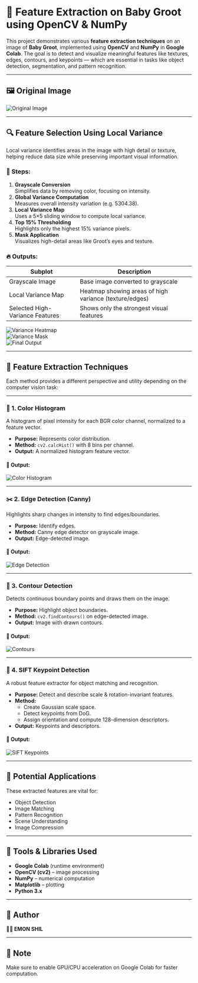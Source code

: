 # 🌱 Feature Extraction on Baby Groot using OpenCV & NumPy

This project demonstrates various **feature extraction techniques** on an image of **Baby Groot**, implemented using **OpenCV** and **NumPy** in **Google Colab**. The goal is to detect and visualize meaningful features like textures, edges, contours, and keypoints — which are essential in tasks like object detection, segmentation, and pattern recognition.

---

## 🖼️ Original Image
![Original Image](https://github.com/user-attachments/assets/ef0d782a-851b-43d8-90f1-3035296e2133)

---

## 🔍 Feature Selection Using Local Variance

Local variance identifies areas in the image with high detail or texture, helping reduce data size while preserving important visual information.

### 📌 Steps:
1. **Grayscale Conversion**  
   Simplifies data by removing color, focusing on intensity.
2. **Global Variance Computation**  
   Measures overall intensity variation (e.g. 5304.38).
3. **Local Variance Map**  
   Uses a 5×5 sliding window to compute local variance.
4. **Top 15% Thresholding**  
   Highlights only the highest 15% variance pixels.
5. **Mask Application**  
   Visualizes high-detail areas like Groot’s eyes and texture.

### 🔥 Outputs:
| Subplot                    | Description                                                                 |
|----------------------------|-----------------------------------------------------------------------------|
| Grayscale Image            | Base image converted to grayscale                                           |
| Local Variance Map         | Heatmap showing areas of high variance (texture/edges)                     |
| Selected High-Variance Features | Shows only the strongest visual features                             |

![Variance Heatmap](https://github.com/user-attachments/assets/6101c695-6144-462e-b3e7-0efb88ae6ae1)  
![Variance Mask](https://github.com/user-attachments/assets/3457facb-c0cc-42cd-8223-bd7e1daccba6)  
![Final Output](https://github.com/user-attachments/assets/f9f103c5-3cf1-4259-ad6d-d43923c9ce3f)

---

## 🧪 Feature Extraction Techniques

Each method provides a different perspective and utility depending on the computer vision task:

---

### 🎨 1. Color Histogram

A histogram of pixel intensity for each BGR color channel, normalized to a feature vector.

- **Purpose:** Represents color distribution.
- **Method:** `cv2.calcHist()` with 8 bins per channel.
- **Output:** A normalized histogram feature vector.

#### 📸 Output:
![Color Histogram](https://github.com/user-attachments/assets/22c9af39-c950-43b6-9013-be4c7cd4d626)

---

### ✂️ 2. Edge Detection (Canny)

Highlights sharp changes in intensity to find edges/boundaries.

- **Purpose:** Identify edges.
- **Method:** Canny edge detector on grayscale image.
- **Output:** Edge-detected image.

#### 📸 Output:
![Edge Detection](https://github.com/user-attachments/assets/09680ae4-03db-4e92-855a-d124048e5045)

---

### 🔲 3. Contour Detection

Detects continuous boundary points and draws them on the image.

- **Purpose:** Highlight object boundaries.
- **Method:** `cv2.findContours()` on edge-detected image.
- **Output:** Image with drawn contours.

#### 📸 Output:
![Contours](https://github.com/user-attachments/assets/a1d44287-ad4d-4ffb-bf03-9f236571640b)

---

### 📌 4. SIFT Keypoint Detection

A robust feature extractor for object matching and recognition.

- **Purpose:** Detect and describe scale & rotation-invariant features.
- **Method:** 
  - Create Gaussian scale space.
  - Detect keypoints from DoG.
  - Assign orientation and compute 128-dimension descriptors.
- **Output:** Keypoints and descriptors.

#### 📸 Output:
![SIFT Keypoints](https://github.com/user-attachments/assets/a04f8803-0d18-4d3a-a21f-840a41f26057)

---

## 🤖 Potential Applications

These extracted features are vital for:
- Object Detection
- Image Matching
- Pattern Recognition
- Scene Understanding
- Image Compression

---

## 📂 Tools & Libraries Used
- **Google Colab** (runtime environment)
- **OpenCV (cv2)** – image processing
- **NumPy** – numerical computation
- **Matplotlib** – plotting
- **Python 3.x**

---

## 📝 Author
**👨‍💻 EMON SHIL**  

---

## 📌 Note
Make sure to enable GPU/CPU acceleration on Google Colab for faster computation.

